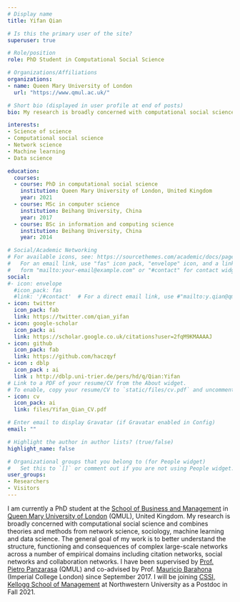 ```yaml
---
# Display name
title: Yifan Qian

# Is this the primary user of the site?
superuser: true

# Role/position
role: PhD Student in Computational Social Science

# Organizations/Affiliations
organizations:
- name: Queen Mary University of London
  url: "https://www.qmul.ac.uk/"

# Short bio (displayed in user profile at end of posts)
bio: My research is broadly concerned with computational social science and combines theories and methods from network science, sociology, machine learning and data science.

interests:
- Science of science
- Computational social science
- Network science
- Machine learning
- Data science

education:
  courses:
  - course: PhD in computational social science
    institution: Queen Mary University of London, United Kingdom
    year: 2021
  - course: MSc in computer science
    institution: Beihang University, China
    year: 2017
  - course: BSc in information and computing science
    institution: Beihang University, China
    year: 2014

# Social/Academic Networking
# For available icons, see: https://sourcethemes.com/academic/docs/page-builder/#icons
#   For an email link, use "fas" icon pack, "envelope" icon, and a link in the
#   form "mailto:your-email@example.com" or "#contact" for contact widget.
social:
#- icon: envelope
  #icon_pack: fas
  #link: '/#contact'  # For a direct email link, use #"mailto:y.qian@qmul.ac.uk".
- icon: twitter
  icon_pack: fab
  link: https://twitter.com/qian_yifan
- icon: google-scholar
  icon_pack: ai
  link: https://scholar.google.co.uk/citations?user=2fqM9KMAAAAJ
- icon: github
  icon_pack: fab
  link: https://github.com/haczqyf
- icon : dblp
  icon_pack : ai
  link : http://dblp.uni-trier.de/pers/hd/q/Qian:Yifan
# Link to a PDF of your resume/CV from the About widget.
# To enable, copy your resume/CV to `static/files/cv.pdf` and uncomment the lines below.
- icon: cv
  icon_pack: ai
  link: files/Yifan_Qian_CV.pdf

# Enter email to display Gravatar (if Gravatar enabled in Config)
email: ""

# Highlight the author in author lists? (true/false)
highlight_name: false

# Organizational groups that you belong to (for People widget)
#   Set this to `[]` or comment out if you are not using People widget.
user_groups:
- Researchers
- Visitors
---
```


I am currently a PhD student at the [School of Business and Management](https://www.qmul.ac.uk/busman/) in [Queen Mary University of London](https://www.qmul.ac.uk/) (QMUL), United Kingdom. My research is broadly concerned with computational social science and combines theories and methods from network science, sociology, machine learning and data science. The general goal of my work is to better understand the structure, functioning and consequences of complex large-scale networks across a number of empirical domains including citation networks, social networks and collaboration networks. I have been supervised by [Prof. Pietro Panzarasa](https://www.qmul.ac.uk/busman/staff/panzarasap.html) (QMUL) and co-advised by Prof. [Mauricio Barahona](https://www.imperial.ac.uk/people/m.barahona) (Imperial College London) since September 2017. I will be joining [CSSI, Kellogg School of Management](https://www.kellogg.northwestern.edu/research/science-of-science.aspx) at Northwestern University as a Postdoc in Fall 2021.
